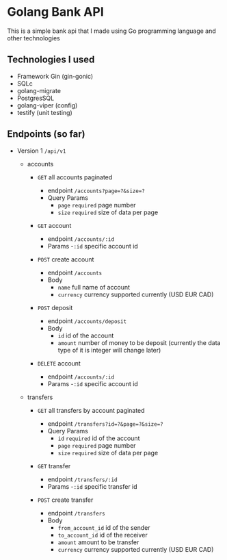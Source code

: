 # Golang Bank API

This is a simple bank api that I made using Go programming language and other technologies

## Technologies I used

- Framework Gin (gin-gonic)
- SQLc
- golang-migrate
- PostgresSQL
- golang-viper (config)
- testify (unit testing)

## Endpoints (so far)

- Version 1 `/api/v1`

  - accounts

    - `GET` all accounts paginated

      - endpoint `/accounts?page=?&size=?`
      - Query Params
        - `page` `required` page number
        - `size` `required` size of data per page

    - `GET` account

      - endpoint `/accounts/:id`
      - Params -`:id` specific account id

    - `POST` create account

      - endpoint `/accounts`
      - Body
        - `name` full name of account
        - `currency` currency supported currently (USD EUR CAD)

    - `POST` deposit

      - endpoint `/accounts/deposit`
      - Body
        - `id` id of the account
        - `amount` number of money to be deposit (currently the data type of it is integer will change later)

    - `DELETE` account

      - endpoint `/accounts/:id`
      - Params -`:id` specific account id

  - transfers

    - `GET` all transfers by account paginated

      - endpoint `/transfers?id=?&page=?&size=?`
      - Query Params
        - `id` `required` id of the account
        - `page` `required` page number
        - `size` `required` size of data per page

    - `GET` transfer

      - endpoint `/transfers/:id`
      - Params -`:id` specific transfer id

    - `POST` create transfer

      - endpoint `/transfers`
      - Body
        - `from_account_id` id of the sender
        - `to_account_id` id of the receiver
        - `amount` amount to be transfer
        - `currency` currency supported currently (USD EUR CAD)
